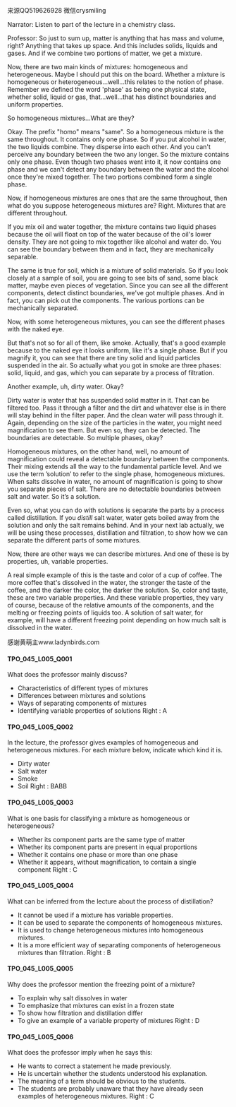 来源QQ519626928 微信crysmiling

Narrator:
Listen to part of the lecture in a chemistry class.

Professor:
So just to sum up, matter is anything that has mass and volume, right? Anything that takes up space. And this includes solids, liquids and gases. And if we combine two portions of matter, we get a mixture.

Now, there are two main kinds of mixtures: homogeneous and heterogeneous. Maybe I should put this on the board. Whether a mixture is homogeneous or heterogeneous...well...this relates to the notion of phase. Remember we defined the word 'phase' as being one physical state, whether solid, liquid or gas, that...well...that has distinct boundaries and uniform properties.

So homogeneous mixtures...What are they?

Okay. The prefix "homo" means "same". So a homogeneous mixture is the same throughout. It contains only one phase. So if you put alcohol in water, the two liquids combine. They disperse into each other. And you can't perceive any boundary between the two any longer. So the mixture contains only one phase. Even though two phases went into it, it now contains one phase and we can't detect any boundary between the water and the alcohol once they're mixed together. The two portions combined form a single phase.

Now, if homogeneous mixtures are ones that are the same throughout, then what do you suppose heterogeneous mixtures are? Right. Mixtures that are different throughout.

If you mix oil and water together, the mixture contains two liquid phases because the oil will float on top of the water because of the oil's lower density. They are not going to mix together like alcohol and water do. You can see the boundary between them and in fact, they are mechanically separable.

The same is true for soil, which is a mixture of solid materials. So if you look closely at a sample of soil, you are going to see bits of sand, some black matter, maybe even pieces of vegetation. Since you can see all the different components, detect distinct boundaries, we've got multiple phases. And in fact, you can pick out the components. The various portions can be mechanically separated. 

Now, with some heterogeneous mixtures, you can see the different phases with the naked eye.

But that's not so for all of them, like smoke. Actually, that's a good example because to the naked eye it looks uniform, like it's a single phase. But if you magnify it, you can see that there are tiny solid and liquid particles suspended in the air. So actually what you got in smoke are three phases: solid, liquid, and gas, which you can separate by a process of filtration.

Another example, uh, dirty water. Okay?

Dirty water is water that has suspended solid matter in it. That can be filtered too. Pass it through a filter and the dirt and whatever else is in there will stay behind in the filter paper. And the clean water will pass through it. Again, depending on the size of the particles in the water, you might need magnification to see them. But even so, they can be detected. The boundaries are detectable. So multiple phases, okay?

Homogeneous mixtures, on the other hand, well, no amount of magnification could reveal a detectable boundary between the components. Their mixing extends all the way to the fundamental particle level. And we use the term ’solution’ to refer to the single phase, homogeneous mixtures.
When salts dissolve in water, no amount of magnification is going to show you separate pieces of salt. There are no detectable boundaries between salt and water. So it’s a solution.

Even so, what you can do with solutions is separate the parts by a process called distillation. If you *distill* salt water, water gets boiled away from the solution and only the salt remains behind. And in your next lab actually, we will be using these processes, distillation and filtration, to show how we can separate the different parts of some mixtures.

Now, there are other ways we can describe mixtures. And one of these is by properties, uh, variable properties.

A real simple example of this is the taste and color of a cup of coffee. The more coffee that's dissolved in the water, the stronger the taste of the coffee, and the darker the color, the darker the solution. So, color and taste, these are two variable properties. And these variable properties, they vary of course, because of the relative amounts of the components, and the melting or freezing points of liquids too. A solution of salt water, for example, will have a different freezing point depending on how much salt is dissolved in the water.

感谢黄萌主www.ladynbirds.com

#### TPO_045_L005_Q001
What does the professor mainly discuss?
- Characteristics of different types of mixtures
- Differences between mixtures and solutions
- Ways of separating components of mixtures
- Identifying variable properties of solutions
Right : A	

#### TPO_045_L005_Q002
In the lecture, the professor gives examples of homogeneous and heterogeneous mixtures. For each mixture below, indicate which kind it is.
- Dirty water
- Salt water
- Smoke
- Soil
Right : BABB	

#### TPO_045_L005_Q003
What is one basis for classifying a mixture as homogeneous or heterogeneous?
- Whether its component parts are the same type of matter
- Whether its component parts are present in equal proportions
- Whether it contains one phase or more than one phase
- Whether it appears, without magnification, to contain a single component
Right : C	

#### TPO_045_L005_Q004
What can be inferred from the lecture about the process of distillation?
- It cannot be used if a mixture has variable properties.
- It can be used to separate the components of homogeneous mixtures.
- It is used to change heterogeneous mixtures into homogeneous mixtures.
- It is a more efficient way of separating components of heterogeneous mixtures than filtration.
Right : B	

#### TPO_045_L005_Q005
Why does the professor mention the freezing point of a mixture?
- To explain why salt dissolves in water
- To emphasize that mixtures can exist in a frozen state
- To show how filtration and distillation differ
- To give an example of a variable property of mixtures
Right : D	

#### TPO_045_L005_Q006
What does the professor imply when he says this:
- He wants to correct a statement he made previously.
- He is uncertain whether the students understood his explanation.
- The meaning of a term should be obvious to the students.
- The students are probably unaware that they have already seen examples of heterogeneous mixtures.
Right : C	